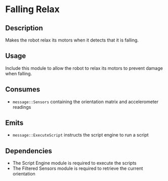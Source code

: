 Falling Relax
=============

## Description

Makes the robot relax its motors when it detects that it is falling.

## Usage

Include this module to allow the robot to relax its motors to prevent damage when falling.

## Consumes

* `message::Sensors` containing the orientation matrix and accelerometer readings

## Emits

* `message::ExecuteScript` instructs the script engine to run a script

## Dependencies

* The Script Engine module is required to execute the scripts
* The Filtered Sensors module is required to retrieve the current orientation
